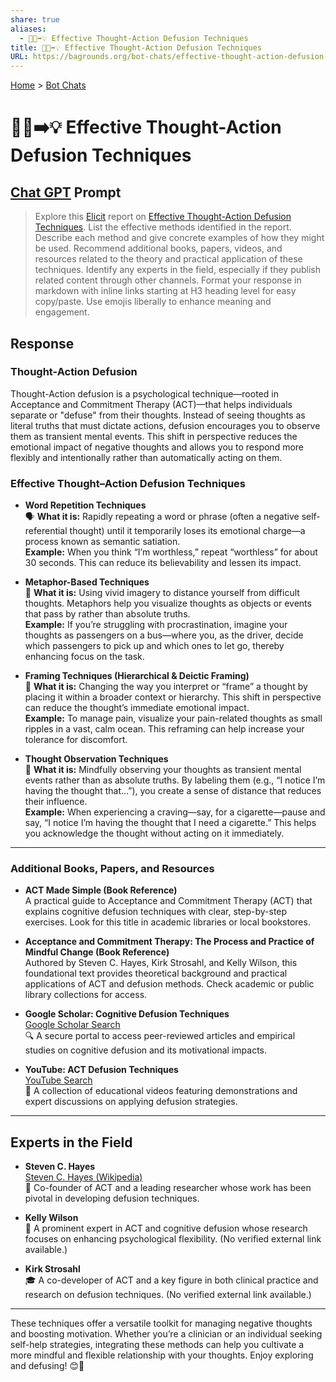 ```yaml
---
share: true
aliases:
  - 💭🚫➡️💡 Effective Thought-Action Defusion Techniques
title: 💭🚫➡️💡 Effective Thought-Action Defusion Techniques
URL: https://bagrounds.org/bot-chats/effective-thought-action-defusion-techniques
---
```

[Home](../index.md) > [Bot Chats](./index.md)  
# 💭🚫➡️💡 Effective Thought-Action Defusion Techniques  
## [Chat GPT](https://chat.com) Prompt  
> Explore this [Elicit](https://elicit.com) report on [Effective Thought-Action Defusion Techniques](https://elicit.com/review/b8b09389-4c16-48de-b1f2-98d53d221a60). List the effective methods identified in the report. Describe each method and give concrete examples of how they might be used. Recommend additional books, papers, videos, and resources related to the theory and practical application of these techniques. Identify any experts in the field, especially if they publish related content through other channels. Format your response in markdown with inline links starting at H3 heading level for easy copy/paste. Use emojis liberally to enhance meaning and engagement.  
  
## Response  
### Thought-Action Defusion  
Thought-Action defusion is a psychological technique—rooted in Acceptance and Commitment Therapy (ACT)—that helps individuals separate or "defuse" from their thoughts. Instead of seeing thoughts as literal truths that must dictate actions, defusion encourages you to observe them as transient mental events. This shift in perspective reduces the emotional impact of negative thoughts and allows you to respond more flexibly and intentionally rather than automatically acting on them.  
  
### Effective Thought–Action Defusion Techniques  
- **Word Repetition Techniques**    
  🗣️ **What it is:** Rapidly repeating a word or phrase (often a negative self‐referential thought) until it temporarily loses its emotional charge—a process known as semantic satiation.    
  **Example:** When you think “I’m worthless,” repeat “worthless” for about 30 seconds. This can reduce its believability and lessen its impact.  
  
- **Metaphor-Based Techniques**    
  🌈 **What it is:** Using vivid imagery to distance yourself from difficult thoughts. Metaphors help you visualize thoughts as objects or events that pass by rather than absolute truths.    
  **Example:** If you’re struggling with procrastination, imagine your thoughts as passengers on a bus—where you, as the driver, decide which passengers to pick up and which ones to let go, thereby enhancing focus on the task.  
  
- **Framing Techniques (Hierarchical & Deictic Framing)**    
  🎯 **What it is:** Changing the way you interpret or “frame” a thought by placing it within a broader context or hierarchy. This shift in perspective can reduce the thought’s immediate emotional impact.    
  **Example:** To manage pain, visualize your pain-related thoughts as small ripples in a vast, calm ocean. This reframing can help increase your tolerance for discomfort.  
  
- **Thought Observation Techniques**    
  👀 **What it is:** Mindfully observing your thoughts as transient mental events rather than as absolute truths. By labeling them (e.g., “I notice I’m having the thought that…”), you create a sense of distance that reduces their influence.    
  **Example:** When experiencing a craving—say, for a cigarette—pause and say, “I notice I’m having the thought that I need a cigarette.” This helps you acknowledge the thought without acting on it immediately.  
  
---  
  
### Additional Books, Papers, and Resources  
- **ACT Made Simple (Book Reference)**    
  A practical guide to Acceptance and Commitment Therapy (ACT) that explains cognitive defusion techniques with clear, step-by-step exercises. Look for this title in academic libraries or local bookstores.  
  
- **Acceptance and Commitment Therapy: The Process and Practice of Mindful Change (Book Reference)**    
  Authored by Steven C. Hayes, Kirk Strosahl, and Kelly Wilson, this foundational text provides theoretical background and practical applications of ACT and defusion methods. Check academic or public library collections for access.  
  
- **Google Scholar: Cognitive Defusion Techniques**    
  [Google Scholar Search](https://scholar.google.com/scholar?q=cognitive+defusion+techniques)  
  🔍 A secure portal to access peer-reviewed articles and empirical studies on cognitive defusion and its motivational impacts.  
  
- **YouTube: ACT Defusion Techniques**    
  [YouTube Search](https://www.youtube.com/results?search_query=ACT+defusion+techniques)  
  🎥 A collection of educational videos featuring demonstrations and expert discussions on applying defusion strategies.  
  
---  
  
## Experts in the Field  
- **Steven C. Hayes**    
  [Steven C. Hayes (Wikipedia)](https://en.wikipedia.org/wiki/Steven_C._Hayes)    
  🔬 Co-founder of ACT and a leading researcher whose work has been pivotal in developing defusion techniques.  
  
- **Kelly Wilson**    
  🧠 A prominent expert in ACT and cognitive defusion whose research focuses on enhancing psychological flexibility. (No verified external link available.)  
  
- **Kirk Strosahl**    
  🎓 A co-developer of ACT and a key figure in both clinical practice and research on defusion techniques. (No verified external link available.)  
  
---  
  
These techniques offer a versatile toolkit for managing negative thoughts and boosting motivation. Whether you’re a clinician or an individual seeking self-help strategies, integrating these methods can help you cultivate a more mindful and flexible relationship with your thoughts. Enjoy exploring and defusing! 😊🌟  
